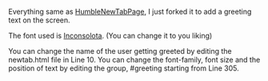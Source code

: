 Everything same as [HumbleNewTabPage](https://github.com/ibillingsley/HumbleNewTabPage), I just forked it to add a greeting text on the screen.

The font used is [Inconsolota](https://fonts.google.com/specimen/Inconsolata). (You can change it to you liking)

You can change the name of the user getting greeted by editing the newtab.html file in Line 10.
You can change the font-family, font size and the position of text by editing the group, #greeting starting from Line 305.
